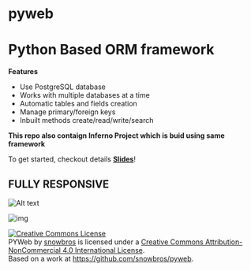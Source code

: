 # pyweb
Python Based ORM framework
==========================

**Features**
- Use PostgreSQL database
- Works with multiple databases at a time
- Automatic tables and fields creation
- Manage primary/foreign keys
- Inbuilt methods create/read/write/search

**This repo also contaign Inferno Project which is buid using same framework**


To get started, checkout details **[Slides](https://docs.google.com/presentation/d/1c55n2DiJivCRBAXUtbLM7SLFGOkdCD0dYAjPemsBzkk/edit?usp=sharing)**!  

FULLY RESPONSIVE
----------------

![Alt text](http://i.imgur.com/9VAcvzT.png?1 "Optional Title")

![img](http://i.imgur.com/jRxaXsU.png "tile")

<a rel="license" href="http://creativecommons.org/licenses/by-nc/4.0/"><img alt="Creative Commons License" style="border-width:0" src="https://i.creativecommons.org/l/by-nc/4.0/88x31.png" /></a><br /><span xmlns:dct="http://purl.org/dc/terms/" property="dct:title">PYWeb</span> by <a xmlns:cc="http://creativecommons.org/ns#" href="https://github.com/snowbros/pyweb" property="cc:attributionName" rel="cc:attributionURL">snowbros</a> is licensed under a <a rel="license" href="http://creativecommons.org/licenses/by-nc/4.0/">Creative Commons Attribution-NonCommercial 4.0 International License</a>.<br />Based on a work at <a xmlns:dct="http://purl.org/dc/terms/" href="https://github.com/snowbros/pyweb" rel="dct:source">https://github.com/snowbros/pyweb</a>.
